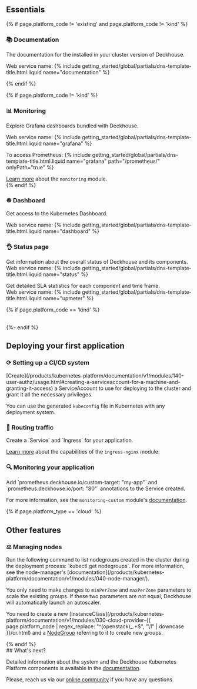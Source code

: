 <section class="cards-blocks">
<div class="cards-blocks__content container">
<h2 class="cards-blocks__title text_h2">
Essentials
</h2>
<div class="cards-blocks__cards">

{% if page.platform_code != 'existing' and page.platform_code != 'kind' %}
<div class="cards-item cards-item_inverse">
<h3 class="cards-item__title text_h3">
📚 <span class="cards-item__title-text">Documentation</span>
</h3>
<div class="cards-item__text">
<p>The documentation for the installed in your cluster version of Deckhouse.</p>
<p>Web service name: {% include getting_started/global/partials/dns-template-title.html.liquid name="documentation" %}</p>
</div>
</div>
{% endif %}

{% if page.platform_code != 'kind' %}
<div class="cards-item cards-item_inverse">
<h3 class="cards-item__title text_h3">
📊 <span class="cards-item__title-text">Monitoring</span>
</h3>
<div class="cards-item__text">
<p>Explore Grafana dashboards bundled with Deckhouse.</p>
<p>Web service name: {% include getting_started/global/partials/dns-template-title.html.liquid name="grafana" %}</p>
<p>To access Prometheus: {% include getting_started/global/partials/dns-template-title.html.liquid name="grafana" path="/prometheus/" onlyPath="true" %}</p>
<a href="/products/kubernetes-platform/documentation/v1/modules/300-prometheus/" target="_blank">Learn more</a> about the <code>monitoring</code> module.
</div>
</div>
{% endif %}

<div class="cards-item cards-item_inverse">
<h3 class="cards-item__title text_h3">
☸ <span class="cards-item__title-text">Dashboard</span>
</h3>
<div class="cards-item__text">
<p>Get access to the Kubernetes Dashboard.</p>
<p>Web service name: {% include getting_started/global/partials/dns-template-title.html.liquid name="dashboard" %}</p>
</div>
</div>

<div class="cards-item cards-item_inverse">
<h3 class="cards-item__title text_h3">
👌 <span class="cards-item__title-text">Status page</span>
</h3>
<div class="cards-item__text">
<p>Get information about the overall status of Deckhouse and its components.<br />
Web service name: {% include getting_started/global/partials/dns-template-title.html.liquid name="status" %}</p>

<p>Get detailed SLA statistics for each component and time frame.<br />
Web service name: {% include getting_started/global/partials/dns-template-title.html.liquid name="upmeter" %}</p>
</div>
</div>

{% if page.platform_code == 'kind' %}
<div style="width: 30%">&nbsp;</div>
{%- endif %}
</div>
</div>
</section>

<section class="cards-blocks">
<div class="cards-blocks__content container">
<h2 class="cards-blocks__title text_h2">
Deploying your first application
</h2>
<div class="cards-blocks__cards">

<div class="cards-item cards-item_inverse">
<h3 class="cards-item__title text_h3">
⟳ <span class="cards-item__title-text">Setting up a CI/CD system</span>
</h3>
<div class="cards-item__text" markdown="1">
[Create](/products/kubernetes-platform/documentation/v1/modules/140-user-authz/usage.html#creating-a-serviceaccount-for-a-machine-and-granting-it-access)
a ServiceAccount to use for deploying to the cluster and grant it all the necessary privileges.

You can use the generated `kubeconfig` file in Kubernetes with any deployment system.
</div>
</div>

<div class="cards-item cards-item_inverse">
<h3 class="cards-item__title text_h3">
🔀 <span class="cards-item__title-text">Routing traffic</span>
</h3>
<div class="cards-item__text" markdown="1">
Create a `Service` and `Ingress` for your application.

[Learn more](/products/kubernetes-platform/documentation/v1/modules/402-ingress-nginx/) about the capabilities of the `ingress-nginx` module.
</div>
</div>

<div class="cards-item cards-item_inverse">
<h3 class="cards-item__title text_h3">
🔍 <span class="cards-item__title-text">Monitoring your application</span>
</h3>
<div class="cards-item__text" markdown="1">
Add `prometheus.deckhouse.io/custom-target: "my-app"` and `prometheus.deckhouse.io/port: "80"` annotations to the Service created.

For more information, see the `monitoring-custom` module's [documentation](/products/kubernetes-platform/documentation/v1/modules/340-monitoring-custom/).
</div>
</div>

</div>
</div>
</section>

{% if page.platform_type == 'cloud' %}
<section class="cards-blocks">
<div class="cards-blocks__content container">
<h2 class="cards-blocks__title text_h2">
Other features
</h2>
<div class="cards-blocks__cards">

<div class="cards-item cards-item_inverse" style="width: 100%">
<h3 class="cards-item__title text_h3">
⚖ <span class="cards-item__title-text">Managing nodes</span>
</h3>
<div class="cards-item__text" markdown="1">
Run the following command to list nodegroups created in the cluster during the deployment process: `kubectl get nodegroups`. For more information, see the node-manager's [documentation](/products/kubernetes-platform/documentation/v1/modules/040-node-manager/).

You only need to make changes to `minPerZone` and `maxPerZone` parameters to scale the existing groups. If these two parameters are not equal, Deckhouse will automatically launch an autoscaler.

You need to create a new
[InstanceClass](/products/kubernetes-platform/documentation/v1/modules/030-cloud-provider-{{ page.platform_code | regex_replace: "^(openstack)_.+$", "\1" | downcase }}/cr.html) and a
[NodeGroup](/products/kubernetes-platform/documentation/v1/modules/040-node-manager/cr.html#nodegroup) referring to it to create new groups.
</div>
</div>

</div>
</div>
</section>
{% endif %}

<div markdown="1">
## What's next?

Detailed information about the system and the Deckhouse Kubernetes Platform components is available in the [documentation](/products/kubernetes-platform/documentation/v1/).

Please, reach us via our [online community](/community/about.html#online-community) if you have any questions.
</div>
